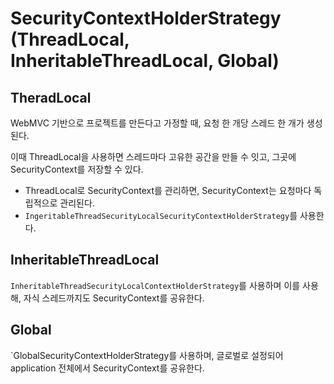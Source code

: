 # SecurityContextHolderStrategy (ThreadLocal, InheritableThreadLocal, Global)

## TheradLocal
WebMVC 기반으로 프로젝트를 만든다고 가정할 때, 요청 한 개당 스레드 한 개가 생성된다.
  
이때 ThreadLocal을 사용하면 스레드마다 고유한 공간을 만들 수 잇고, 그곳에 SecurityContext를 저장할 수 있다.

- ThreadLocal로 SecurityContext를 관리하면, SecurityContext는 요청마다 독립적으로 관리된다.
- `IngeritableThreadSecurityLocalSecurityContextHolderStrategy`를 사용한다.

## InheritableThreadLocal

`InheritableThreadSecurityLocalContextHolderStrategy`를 사용하며 이를 사용해, 자식 스레드까지도 SecurityContext를 공유한다.

## Global

`GlobalSecurityContextHolderStrategy를 사용하며, 글로벌로 설정되어 application 전체에서 SecurityContext를 공유한다.

